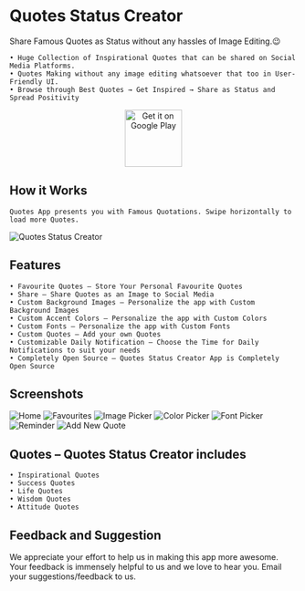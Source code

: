 # Quotes Status Creator
Share Famous Quotes as Status without any hassles of Image Editing.😉
	
    • Huge Collection of Inspirational Quotes that can be shared on Social Media Platforms.
    • Quotes Making without any image editing whatsoever that too in User-Friendly UI.
    • Browse through Best Quotes → Get Inspired → Share as Status and Spread Positivity

<p align="center">
<a href='https://play.google.com/store/apps/details?id=phone.vishnu.quotes&pcampaignid=pcampaignidMKT-Other-global-all-co-prtnr-py-PartBadge-Mar2515-1'><img alt='Get it on Google Play' src='https://play.google.com/intl/en_us/badges/static/images/badges/en_badge_web_generic.png' height="100px"/></a>
</p>

## How it Works

	Quotes App presents you with Famous Quotations. Swipe horizontally to load more Quotes. 

![Quotes Status Creator](https://github.com/VishnuSanal/Quotes/blob/master/Screenshots/Quotes%20Banner.png?raw=true)

## Features

    • Favourite Quotes – Store Your Personal Favourite Quotes
    • Share – Share Quotes as an Image to Social Media
    • Custom Background Images – Personalize the app with Custom Background Images
    • Custom Accent Colors – Personalize the app with Custom Colors
    • Custom Fonts – Personalize the app with Custom Fonts
    • Custom Quotes – Add your own Quotes
    • Customizable Daily Notification – Choose the Time for Daily Notifications to suit your needs
    • Completely Open Source – Quotes Status Creator App is Completely Open Source

## Screenshots

![Home](https://github.com/VishnuSanal/Quotes/blob/master/Screenshots/Home.png) 
![Favourites](https://github.com/VishnuSanal/Quotes/blob/master/Screenshots/Favorites.png)
![Image Picker](https://github.com/VishnuSanal/Quotes/blob/master/Screenshots/ImagePick.png)
![Color Picker](https://github.com/VishnuSanal/Quotes/blob/master/Screenshots/ColorPick.png)
![Font Picker](https://github.com/VishnuSanal/Quotes/blob/master/Screenshots/Font.png)
![Reminder](https://github.com/VishnuSanal/Quotes/blob/master/Screenshots/Reminder.png)
![Add New Quote](https://github.com/VishnuSanal/Quotes/blob/master/Screenshots/AddNew.png)

## Quotes – Quotes Status Creator includes

    • Inspirational Quotes
    • Success Quotes
    • Life Quotes
    • Wisdom Quotes
    • Attitude Quotes

## Feedback and Suggestion

We appreciate your effort to help us in making this app more awesome. Your feedback is immensely helpful to us and we love to hear you. Email your suggestions/feedback to us.
